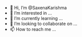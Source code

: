 - 👋 Hi, I’m @SaxenaKarishma
- 👀 I’m interested in ...
- 🌱 I’m currently learning ...
- 💞️ I’m looking to collaborate on ...
- 📫 How to reach me ...

<!---
SaxenaKarishma/SaxenaKarishma is a ✨ special ✨ repository because its `README.md` (this file) appears on your GitHub profile.
You can click the Preview link to take a look at your changes.
--->

